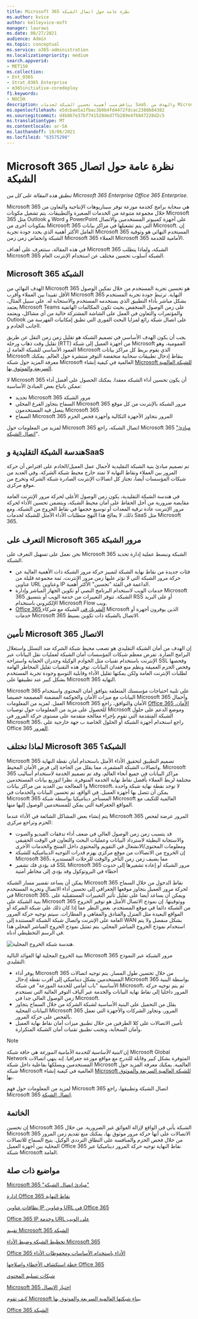 ```yaml
---
title: Microsoft 365 نظرة عامة حول اتصال الشبكة
ms.author: kvice
author: kelleyvice-msft
manager: laurawi
ms.date: 08/27/2021
audience: Admin
ms.topic: conceptual
ms.service: o365-administration
ms.localizationpriority: medium
search.appverid:
- MET150
ms.collection:
- Ent_O365
- Strat_O365_Enterprise
- m365initiative-coredeploy
f1.keywords:
- NOCSH
description: يناقش سبب أهمية تحسين الشبكة لخدمات SaaS، والهدف من Microsoft 365 الشبكة، وكيف يتطلب SaaS شبكات مختلفة عن أحمال العمل الأخرى.
ms.openlocfilehash: e5dcbae5a1fbac3b0b4fd4472fdcac2380b84382
ms.sourcegitcommit: d4b867e37bf741528ded7fb289e4f6847228d2c5
ms.translationtype: MT
ms.contentlocale: ar-SA
ms.lasthandoff: 10/06/2021
ms.locfileid: "63575298"
---
```

# <a name="microsoft-365-network-connectivity-overview"></a>Microsoft 365 نظرة عامة حول اتصال الشبكة

*تنطبق هذه المقالة على كل من Microsoft 365 Enterprise Office 365 Enterprise.*

Microsoft 365 هي سحابة برامج كخدمة موزعة توفر سيناريوهات الإنتاجية والتعاون من خلال مجموعة متنوعة من الخدمات الصغيرة والتطبيقات. يتم تشغيل مكونات Microsoft 365 مثل Outlook و Word و PowerPoint على أجهزة كمبيوتر المستخدمين والاتصال بمكونات أخرى من Microsoft 365 التي يتم تشغيلها في مراكز بيانات Microsoft. إن العامل الأكثر أهمية الذي يحدد جودة تجربة Microsoft 365 المستخدم النهائي هو وثوقية الشبكة وانخفاض زمن زمن Microsoft 365 العملاء Microsoft 365 الأمامية للخدمة.

في هذه المقالة، ستتعرف على أهداف Microsoft 365 الشبكة، ولماذا يتطلب Microsoft 365 الشبكة أسلوب تحسين مختلف عن استخدام الإنترنت العام.

## <a name="microsoft-365-networking-goals"></a>Microsoft 365 الشبكة

الهدف النهائي من Microsoft 365 هو تحسين تجربة المستخدم من خلال تمكين الوصول الأقل تقييدا بين العملاء وأقرب Microsoft 365 النهاية. ترتبط جودة تجربة المستخدم بشكل مباشر بأداء التطبيق الذي يستخدمه المستخدم والاستجابة له. على سبيل المثال، يعتمد Microsoft Teams على زمن الوصول المنخفض بحيث تكون المكالمات الهاتفية والمؤتمرات والتعاون في العمل على الشاشة المشتركة خالية من أي مشاكل، ويعتمد Outlook على اتصال شبكة رائع لمزايا البحث الفوري التي تطبق إمكانيات الفهرسة من جانب الخادم وII.

يجب أن يكون الهدف الأساسي في تصميم الشبكة هو تقليل زمن زمن النقل عن طريق تقليل وقت ذهاب ورحلة (RTT) من أجهزة العميل إلى شبكة Microsoft العمومية، وهو العمود الأساسي للشبكة العامة ل Microsoft الذي يقوم بربط كل مراكز بيانات Microsoft بنقاط إدخال تطبيقات سحابية منخفضة التوفر منتشرة حول العالم. يمكنك معرفة المزيد حول شبكة Microsoft العالمية في كيفية إنشاء [Microsoft للشبكة العالمية السريعة والموثوق بها](https://azure.microsoft.com/blog/how-microsoft-builds-its-fast-and-reliable-global-network/).

لا Microsoft 365 أن يكون تحسين أداء الشبكة معقدا. يمكنك الحصول على أفضل أداء ممكن باتباع بعض المبادئ الأساسية:

- تحديد Microsoft 365 مرور الشبكة
- السماح بتجاوز الفرع المحلي Microsoft 365 مرور الشبكة بالإنترنت من كل موقع يتصل فيه المستخدمون Microsoft 365
- السماح Microsoft 365 المرور بتجاوز الأجهزة التكالية وأجهزة فحص الحزم

لمزيد من المعلومات حول Microsoft 365 اتصال الشبكة، راجع Microsoft 365 ["مبادئ اتصال الشبكة](microsoft-365-network-connectivity-principles.md)".

## <a name="traditional-network-architectures-and-saas"></a>هندسة الشبكة التقليدية وSaaS

تم تصميم مبادئ بنية الشبكة التقليدية لأحمال عمل العميل/الخادم على افتراض أن حركة المرور بين العملاء ونقاط النهاية لا تمتد خارج محيط شبكة الشركة. وفي العديد من شبكات المؤسسات أيضا، تجتاز كل اتصالات الإنترنت الصادرة شبكة الشركة وتخرج من موقع مركزي.

في هندسة الشبكة التقليدية، يكون زمن الوصول الأعلى لحركة مرور الإنترنت العامة مقايضة ضرورية من أجل الحفاظ على أمان محيط الشبكة، ويتضمن تحسين الأداء لحركة مرور الإنترنت عادة ترقية المعدات أو توسيع حجمها في نقاط الخروج من الشبكة. ومع ذلك، لا يعالج هذا النهج متطلبات الأداء الأمثل للشبكة لخدمات SaaS مثل Microsoft 365.

## <a name="identifying-microsoft-365-network-traffic"></a>التعرف على Microsoft 365 مرور الشبكة

نحن نعمل على تسهيل التعرف على Microsoft 365 الشبكة ونبسط عملية إدارة تحديد الشبكة.

- فئات جديدة من نقاط نهاية الشبكة لتمييز حركة مرور الشبكة ذات الأهمية العالية عن حركة مرور الشبكة التي لا تؤثر عليها زمن مرور الإنترنت. ثمة مجموعة قليلة من عناوين URL وعناوين IP الداعمة في الفئة "تحسين" الأكثر أهمية.
- خدمات الويب لاستخدام البرنامج النصي أو تكوين الجهاز المباشر وإدارة Microsoft 365 الشبكة. تتوفر التغييرات من خدمة الويب أو بتنسيق RSS أو على البريد الإلكتروني باستخدام Microsoft Flow ويب.
- [Office 365 الشريك في](./microsoft-365-networking-partner-program.md) الشبكة مع شركاء Microsoft الذين يوفرون أجهزة أو خدمات Microsoft 365 الاتصال بالشبكة ذات تكوين بسيط.

## <a name="securing-microsoft-365-connections"></a>تأمين Microsoft 365 الاتصال

إن الهدف من أمان الشبكة التقليدي هو تصعب محيط شبكة الشركة ضد التسلل واستغلال البرامج الضارة. تفرض معظم شبكات المؤسسات أمان الشبكة لعمليات نقل البيانات عبر الإنترنت باستخدام تقنيات مثل الخوادم الوكيلة وجدران الحماية واستراحة SSL وفحصها وفحص الحزم العميقة ونظم منع فقدان البيانات. توفر هذه التقنيات تقليل المخاطر الهامة لطلبات الإنترنت العامة ولكن يمكنها تقليل الأداء وقابلية التوسع وجودة تجربة المستخدم بشكل كبير عند تطبيقها على Microsoft 365 النهاية.

Microsoft 365 على تلبية احتياجات مؤسستك المتعلقة بتوافق أمان المحتوى واستخدام البيانات مع ميزات الأمان والحوكمة المضمنة المصممة خصيصا Microsoft 365 وأحمال العمل. لمزيد من المعلومات Microsoft 365 الأمان والتوافق، راجع [Office 365 الأمان.](/office365/securitycompliance/security-roadmap) للحصول على مزيد من المعلومات حول توصيات Microsoft وموضع الدعم على حلول الشبكة المتقدمة التي تقوم بإجراء معالجة متقدمة على مستوى حركة المرور في Microsoft 365، راجع استخدام أجهزة الشبكة أو الحلول الخاصة ب جهة خارجية على Office 365 [المرور](https://support.microsoft.com/help/2690045).

## <a name="why-is-microsoft-365-networking-different"></a>لماذا تختلف Microsoft 365 الشبكة؟

Microsoft 365 تصميم التطبيق لتحقيق الأداء الأمثل باستخدام أمان نقطة النهاية واتصالات الشبكة المشفرة، مما يقلل من الحاجة إلى فرض الأمان المحيط. Microsoft 365 مراكز البيانات في جميع أنحاء العالم، وقد تم تصميم الخدمة لاستخدام أساليب مختلفة لربط العملاء بأفضل نقاط نهاية الخدمة المتوفرة. نظرا لتوزيع بيانات المستخدمين وا المعالجة بين العديد من مراكز بيانات Microsoft، لا توجد نقطة نهاية شبكة واحدة يمكن أن تتصل بها أجهزة العميل. في الواقع، تم تحسين البيانات والخدمات في Microsoft 365 المستأجر ديناميكيا بواسطة شبكة Microsoft العالمية للتكيف مع المواقع الجغرافية التي يمكن للمستخدمين الوصول إليها منها.

يتم إنشاء بعض المشاكل الشائعة في الأداء عندما Microsoft 365 المرور عرضة لفحص الحزم وتراجع مركزي:

- قد يتسبب زمن زمن الوصول العالي في ضعف أداء تدفقات الفيديو والصوت والاستجابة البطيئة لاسترداد البيانات وعمليات البحث والتعاون في الوقت الحقيقي ومعلومات المحتوى/الانشغال في التقويم والمحتوى داخل المنتج والخدمات الأخرى
- إن الخروج من الاتصالات من موقع مركزي يهزم قدرات التوجيه الديناميكية للشبكة Microsoft 365، مما يضيف زمن زمن التأخر والوقت للرحلات المستديرة
- قد يؤدي فك تشفير SSL Microsoft 365 مرور الشبكة أو إعادة تشفيرها إلى حدوث أخطاء في البروتوكول وقد يؤدي إلى مخاطر أمنية

يمكن أن يساعد تقصير مسار الشبكة Microsoft 365 نقاط الدخول من خلال السماح لحركة مرور العميل بتجاوز موقعها الجغرافي إلى تحسين أداء الاتصال وتجربة المستخدم في Microsoft 365. ويمكن أن يساعد أيضا على تقليل تأثير التغييرات المستقبلية على بنية الشبكة على Microsoft 365 ووثوقيتها. إن نموذج الاتصال الأمثل هو توفير الخروج من الشبكة دائما في موقع المستخدم، بغض النظر عما إذا كان ذلك على شبكة الشركة أو المواقع البعيدة مثل المنزل والفنادق والمقاهي و المطارات. سيتم توجيه حركة المرور العامة على الإنترنت واتصال شبكة الشبكة المستندة إلى WAN بشكل منفصل ولا يتم استخدام نموذج الخروج المباشر المحلي. يتم تمثيل نموذج الخروج المباشر المحلي هذا في الرسم التخطيطي أدناه.

![هندسة شبكة الخروج المحلية.](../media/6bc636b0-1234-4ceb-a45a-aadd1044b39c.png)

بنية الخروج المحلية لها الفوائد التالية Microsoft 365 مرور الشبكة عبر النموذج التقليدي:
  
- يوفر أداء Microsoft 365 من خلال تحسين طول المسار. يتم توجيه اتصالات المستخدمين بشكل ديناميكي إلى أقرب نقطة إدخال Microsoft 365 بواسطة البنية الأساسية "باب أمامي للخدمة الموزعة" في شبكة Microsoft، ثم يتم توجيه حركة المرور داخليا إلى نقاط نهاية البيانات والخدمة عبر ألياف التوفر العالية التي تستخدم زمن الوصول العالي جدا في Microsoft.
- يقلل من التحميل على البنية الأساسية لشبكة الشركة من خلال السماح بتجاوز البيانات المحلية Microsoft 365 المرور، وتجاوز الشركات والأجهزة التي تعمل بالفحص على حركة المرور.
- تأمين الاتصالات على كلا الطرفين من خلال تطبيق ميزات أمان نقاط نهاية العميل وأمان السحابة، وتجنب تطبيق تقنيات أمان الشبكة المتكرارة.

> [!NOTE]
> إن _البنية الأساسية للخدمة الأمامية الموزعة_ هي حافة شبكة Microsoft Global Network المتوفرة بشكل كبير وقابلة للتدرج مع مواقع موزعة جغرافيا. إنه ينهي اتصالات المستخدمين ويسلكها بفاعلية داخل شبكة Microsoft العالمية. يمكنك معرفة المزيد حول شبكة Microsoft العالمية في كيفية إنشاء [Microsoft للشبكة العالمية السريعة والموثوق بها](https://azure.microsoft.com/blog/how-microsoft-builds-its-fast-and-reliable-global-network/).

لمزيد من المعلومات حول فهم Microsoft 365 اتصال الشبكة وتطبيقها، راجع Microsoft 365 [اتصال الشبكة](microsoft-365-network-connectivity-principles.md).

## <a name="conclusion"></a>الخاتمة

إن تحسين Microsoft 365 الشبكة يأتي في الواقع لإزالة العوائق غير الضرورية. من خلال Microsoft 365 الاتصالات على أنها حركة مرور موثوق بها، يمكنك منع تقديم زمن المرور من خلال فحص الحزم والمنافسة على النطاق الترددي الوكيل. يتيح السماح للاتصالات المحلية بين أجهزة العميل Office 365 نقاط النهاية توجيه حركة المرور ديناميكيا عبر شبكة Microsoft العامة.

## <a name="related-topics"></a>مواضيع ذات صلة

[Microsoft 365 "مبادئ اتصال الشبكة"](microsoft-365-network-connectivity-principles.md)

[إدارة Office 365 نقاط النهاية](managing-office-365-endpoints.md)

[نطاقات عناوين IP وعناوين URL في Office 365](urls-and-ip-address-ranges.md)

[Office 365 IP وخدمة URL على الويب](microsoft-365-ip-web-service.md)

[تقييم Microsoft 365 الشبكة](assessing-network-connectivity.md)

[تخطيط الشبكة وضبط الأداء Microsoft 365](network-planning-and-performance.md)

[Office 365 الأداء باستخدام الأساسات ومحفوظات الأداء](performance-tuning-using-baselines-and-history.md)

[خطة استكشاف الأخطاء وإصلاحها Office 365](performance-troubleshooting-plan.md)

[شبكات تسليم المحتوى](content-delivery-networks.md)

[Microsoft 365 اختبار الاتصال](https://aka.ms/netonboard)

[كيف تقوم Microsoft ببناء شبكتها العالمية السريعة والموثوق بها](https://azure.microsoft.com/blog/how-microsoft-builds-its-fast-and-reliable-global-network/)

[Office 365 الشبكة](https://techcommunity.microsoft.com/t5/Office-365-Networking/bd-p/Office365Networking)
